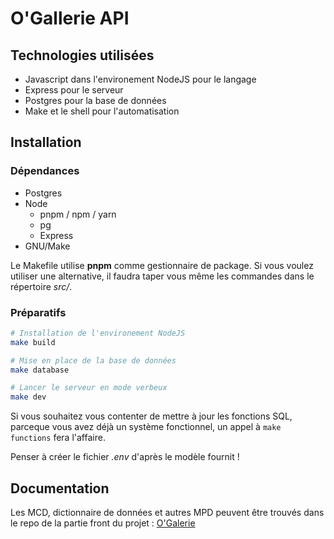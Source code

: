 # O'Gallerie API

## Technologies utilisées

- Javascript dans l'environement NodeJS pour le langage
- Express pour le serveur
- Postgres pour la base de données
- Make et le shell pour l'automatisation

## Installation

### Dépendances

- Postgres
- Node
    - pnpm / npm / yarn
    - pg
    - Express
- GNU/Make

Le Makefile utilise __pnpm__ comme gestionnaire de
package. Si vous voulez utiliser une alternative,
il faudra taper vous même les commandes dans le
répertoire _src/_.

### Préparatifs

```sh
# Installation de l'environement NodeJS
make build

# Mise en place de la base de données
make database

# Lancer le serveur en mode verbeux
make dev
```

Si vous souhaitez vous contenter de mettre à jour les
fonctions SQL, parceque vous avez déjà un système
fonctionnel, un appel à `make functions` fera l'affaire.

Penser à créer le fichier _.env_ d'après le modèle fournit !

## Documentation

Les MCD, dictionnaire de données et autres MPD peuvent être trouvés dans
le repo de la partie front du projet :
[O'Galerie](https://github.com/O-clock-Yost/projet-06-o-galerie-front)
